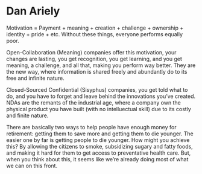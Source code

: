 # Dan Ariely

Motivation = Payment + meaning + creation + challenge + ownership + identity + pride + etc. Without these things, everyone performs equally poor.

Open-Collaboration (Meaning) companies offer this motivation, your changes are lasting, you get recognition, you get learning, and you get meaning, a challenge, and all that, making you perform way better. They are the new way, where information is shared freely and abundantly do to its free and infinite nature.

Closed-Sourced Confidential (Sisyphus) companies, you get told what to do, and you have to forget and leave behind the innovations you’ve created. NDAs are the remants of the industrial age, where a company own the physical product you have built (with no intelluectual skill) due to its costly and finite nature.

There are basically two ways to help people have enough money for retirement: getting them to save more and getting them to die younger. The easier one by far is getting people to die younger. How might you achieve this? By allowing the citizens to smoke, subsidizing sugary and fatty foods, and making it hard for them to get access to preventative health care. But, when you think about this, it seems like we’re already doing most of what we can on this front.